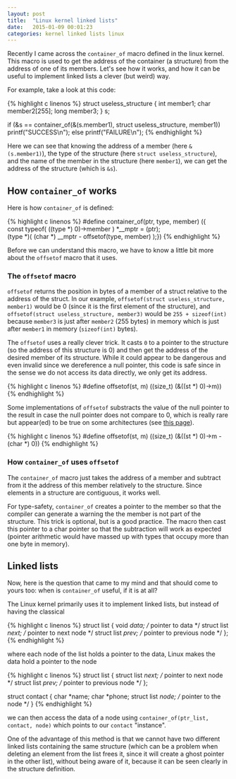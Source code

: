 ```yaml
---
layout: post
title:  "Linux kernel linked lists"
date:   2015-01-09 00:01:23
categories: kernel linked lists linux
---
```


Recently I came across the `container_of` macro defined in the linux kernel.
This macro is used to get the address of the container (a structure) from
the address of one of its members. Let's see how it works, and how it can
be useful to implement linked lists a clever (but weird) way.

For example, take a look at this code:

{% highlight c linenos %}
struct useless_structure
{
  int  member1;
  char member2[255];
  long member3;
} s;

if (&s == container_of(&(s.member1), struct useless_structure, member1))
  printf("SUCCESS\n");
else
  printf("FAILURE\n");
{% endhighlight %}

Here we can see that knowing the address of a member (here `&(s.member1)`),
the type of the structure (here `struct useless_structure`), and the name of
the member in the structure (here `member1`), we can get the address of the
structure (which is `&s`).

## How `container_of` works
Here is how `container_of` is defined:

{% highlight c linenos %}
#define container_of(ptr, type, member) ({ \
                const typeof( ((type *) 0)->member ) *__mptr = (ptr); \
                (type *)( (char *) __mptr - offsetof(type, member) );})
{% endhighlight %}

Before we can understand this macro, we have to know a little bit more about
the `offsetof` macro that it uses.

### The `offsetof` macro

`offsetof` returns the position
in bytes of a member of a struct relative to the address of the struct.
In our example, `offsetof(struct useless_structure, member1)` would be
0 (since it is the first element of the structure),
and `offsetof(struct useless_structure, member3)` would be `255 +
sizeof(int)` because `member3` is just after `member2` (255 bytes)
in memory which is just after `member1` in memory (`sizeof(int)` bytes).

The `offsetof` uses a really clever trick. It casts `0` to a pointer to
the structure (so the address of this structure is 0) and then get the
address of the desired member of its structure. While it could appear
to be dangerous and even invalid since we dereference a null pointer,
this code is safe since in the sense we do not access its data directly,
we only get its address.

{% highlight c linenos %}
#define offsetof(st, m) ((size_t) (&((st *) 0)->m))
{% endhighlight %}

Some implementations of `offsetof` substracts the value of the null
pointer to the result in case the null pointer does not compare to
0, which is really rare but appear(ed) to be true on some architectures
(see [this page][c-faq]).

{% highlight c linenos %}
#define offsetof(st, m) ((size_t) (&((st *) 0)->m - (char *) 0))
{% endhighlight %}

### How `container_of` uses `offsetof`

The `container_of` macro just takes the address of a member and subtract
from it the address of this member relatively to the structure. Since elements
in a structure are contiguous, it works well.

For type-safety, `container_of` creates a pointer to the member so that
the compiler can generate a warning the the member is not part of the structure.
This trick is optional, but is a good practice. The macro then cast this pointer
to a char pointer so that the subtraction will work as expected
(pointer arithmetic would have massed up with types that occupy more than one
byte in memory).

## Linked lists

Now, here is the question that came to my mind and that should come to yours
too: when is `container_of` useful, if it is at all?

The Linux kernel primarily uses it to implement linked lists, but instead of
having the classical

{% highlight c linenos %}
struct  list
{
  void        *data; /* pointer to data */
  struct list *next; /* pointer to next node */
  struct list *prev; /* pointer to previous node */
};
{% endhighlight %}

where each node of the list holds a pointer to the data, Linux makes the
data hold a pointer to the node

{% highlight c linenos %}
struct list
{
  struct list *next; /* pointer to next node */
  struct list *prev; /* pointer to previous node */
};

struct  contact
{
  char        *name;
  char        *phone;
  struct list *node; /* pointer to the node */
}
{% endhighlight %}

we can then access the data of a node using `container_of(ptr_list, contact, node)`
which points to our `contact` "instance".

One of the advantage of this method is that we cannot have two different linked lists
containing the same structure (which can be a problem when deleting an element from the list
frees it, since it will create a ghost pointer in the other list), without being aware
of it, because it can be seen clearly in the structure definition.

[c-faq]: http://c-faq.com/null/machexamp.html
